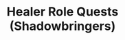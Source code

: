 ---
layout: quest-table
expansion: Role Quests
title: Healer Role Quests (Shadowbringers)
permalink: /quests/role/shadowbringers/healer
links:
  next: /quests/role/endwalker/healer
quests:
  - name: Traditions and Travails
    level: 70
    rowId: 68803
    questId: LucKba201_03267
    genre: Healer Role Quests (Shadowbringers)
    icon: '71140'
    issuer:
      location: The Crystarium
      coords: (10.7, 15.4)
      name: Giott
    steps:
      - location: Lakeland
        coords: (28.4, 25.0)
        name: Speak with Giott in the Forest of the Lost Shepherd.
      - location: Lakeland
        coords: (28.2, 25.6)
        name: Slay the wolverine.
      - location: Lakeland
        coords: (28.3, 25.4)
        name: Aid Giott.
      - location: The Crystarium
        coords: (10.7, 15.4)
        name: Speak with Giott at the Wandering Stairs.
    requires:
    - name: Warrior of Darkness
      level: 71
      rowId: 68837
      questId: LucKma402_03301
      genre: Shadowbringers
      icon: '71000'
    partQuestNo: 1
  - name: Affronts and Allies
    level: 72
    rowId: 68804
    questId: LucKba211_03268
    genre: Healer Role Quests (Shadowbringers)
    icon: '71140'
    issuer:
      location: The Crystarium
      coords: (10.7, 15.4)
      name: Giott
    steps:
      - location: Kholusia
        coords: (35.2, 27.0)
        name: Speak with Giott at the Leaky Keel.
      - location: Kholusia
        coords: (32.4, 29.0)
        name: Slay a sin eater at the destination.
      - location: Kholusia
        coords: (28.6, 30.6)
        name: Slay a sin eater at the next destination.
      - location: Kholusia
        coords: (25.1, 25.0)
        name: Report to Giott.
      - location: The Crystarium
        coords: (10.7, 15.4)
        name: Speak with Giott at the Wandering Stairs.
    partQuestNo: 2
  - name: The Scientific Method
    level: 74
    rowId: 68805
    questId: LucKba221_03269
    genre: Healer Role Quests (Shadowbringers)
    icon: '71140'
    issuer:
      location: The Crystarium
      coords: (10.7, 15.4)
      name: Giott
    steps:
      - location: Amh Araeng
        coords: (27.0, 15.8)
        name: Speak with Giott at Mord Souq.
      - location: Amh Araeng
        coords: (27.0, 15.8)
        name: Investigate the Mord swill.
      - location: Amh Araeng
        coords: (33.7, 20.7)
        name: Speak with Giott.
      - location: Amh Araeng
        coords: (33.8, 20.7)
        name: Heal the sin eater.
      - location: The Crystarium
        coords: (10.7, 15.4)
        name: Speak with Giott at the Wandering Stairs.
    partQuestNo: 3
  - name: The Lost and the Found
    level: 76
    rowId: 68806
    questId: LucKba231_03270
    genre: Healer Role Quests (Shadowbringers)
    icon: '71140'
    issuer:
      location: The Crystarium
      coords: (10.7, 15.4)
      name: Giott
    steps:
      - location: The Rak'tika Greatwood
        coords: (19.8, 27.7)
        name: Speak with Giott in Slitherbough.
      - location: The Rak'tika Greatwood
        coords: (27.1, 23.2)
        name: Slay sin eaters at the destination.
      - location: The Rak'tika Greatwood
        coords: (30.2, 24.1)
        name: Slay sin eaters at the next destination.
      - location: The Rak'tika Greatwood
        coords: (34.1, 22.6)
        name: Report to Giott.
      - location: The Rak'tika Greatwood
        coords: (34.1, 22.7)
        name: Speak with Giott.
      - location: The Crystarium
        coords: (10.7, 15.4)
        name: Speak with Giott at the Wandering Stairs.
    soloDuty:
      levelSync: 76
    partQuestNo: 4
  - name: Never to Return
    level: 78
    rowId: 68807
    questId: LucKba241_03271
    genre: Healer Role Quests (Shadowbringers)
    icon: '71140'
    issuer:
      location: The Crystarium
      coords: (10.7, 15.4)
      name: Giott
    steps:
      - location: Kholusia
        coords: (12.3, 9.5)
        name: Speak with Giott at Tomra.
      - location: Kholusia
        coords: (14.3, 7.9)
        name: Speak with Giott.
      - location: Kholusia
        coords: (12.3, 9.5)
        name: Speak with Giott once more.
    partQuestNo: 5
  - name: The Soul of Temperance
    level: 80
    rowId: 68808
    questId: LucKba251_03272
    genre: Healer Role Quests (Shadowbringers)
    icon: '71140'
    issuer:
      location: Kholusia
      coords: (12.3, 9.5)
      name: Giott
    steps:
      - location: Kholusia
        coords: (19.3, 9.1)
        name: Slay sin eaters at the destination.
      - location: Kholusia
        coords: (21.9, 16.4)
        name: Slay sin eaters at the next destination.
      - location: Kholusia
        coords: (8.4, 18.9)
        name: Report to Giott.
      - location: Kholusia
        coords: (8.4, 18.9)
        name: Report to Giott.
      - location: Kholusia
        coords: (8.4, 18.9)
        name: Speak with Giott.
      - location: The Crystarium
        coords: (10.7, 15.4)
        name: Speak with Giott at the Wandering Stairs.
    soloDuty:
      levelSync: 80
      timeLimit: 30
    unlocks:
      - id: 2302
        name: Speaker for the Honorable
        type: achievement
    partQuestNo: 6


---